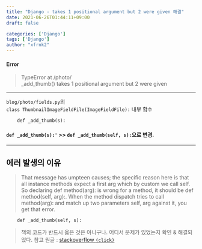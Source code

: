 ```yaml
---
title: "Django - takes 1 positional argument but 2 were given 해결"
date: 2021-06-26T01:44:11+09:00
draft: false

categories: ['Django']
tags: ['Django']
author: "xfrnk2"
---
```

#### Error
> TypeError at /photo/   
> _add_thumb() takes 1 positional argument but 2 were given  

---
`blog/photo/fields.py`의  
`class ThumbnailImageFieldFile(ImageFieldFile):` 내부 함수
~~~
    def _add_thumb(s):
~~~

#### `def _add_thumb(s):'` >> `def _add_thumb(self, s):`으로 변경.  


---

## 에러 발생의 이유  
> That message has umpteen causes; the specific reason here is that all instance methods expect a first arg which by custom we call self. So declaring def method(arg): is wrong for a method, it should be def method(self, arg):. When the method dispatch tries to call method(arg): and match up two parameters self, arg against it, you get that error.  
~~~
    def _add_thumb(self, s):
~~~
> 책의 코드가 반드시 옳은 것은 아니구나. 어디서 문제가 있었는지 확인 & 해결되었다.
> 참고 원글 : [stackoverflow `(click)`](https://stackoverflow.com/questions/23944657/typeerror-method-takes-1-positional-argument-but-2-were-given)